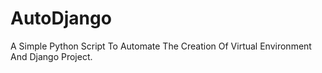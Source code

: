 # AutoDjango
A Simple Python Script To Automate The Creation Of Virtual Environment And Django Project.
